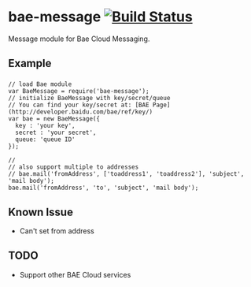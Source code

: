 bae-message [![Build Status](https://travis-ci.org/pangwa/bae-message.png)](https://travis-ci.org/pangwa/bae-message)
===========

Message module for Bae Cloud Messaging.

Example
------
###
    // load Bae module
    var BaeMessage = require('bae-message');
    // initialize BaeMessage with key/secret/queue
    // You can find your key/secret at: [BAE Page](http://developer.baidu.com/bae/ref/key/)
    var bae = new BaeMessage({
      key : 'your key',
      secret : 'your secret',
      queue: 'queue ID'
    });
    
    // 
    // also support multiple to addresses
    // bae.mail('fromAddress', ['toaddress1', 'toaddress2'], 'subject', 'mail body');
    bae.mail('fromAddress', 'to', 'subject', 'mail body');
    
Known Issue
---
 * Can't set from address

TODO
---
 * Support other BAE Cloud services
